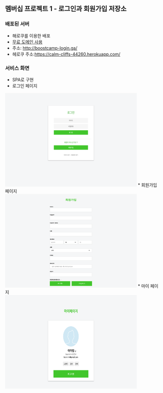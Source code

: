 ## 멤버십 프로젝트 1 - 로그인과 회원가입 저장소

### 배포된 서버
* 해로쿠를 이용한 배포
* [무료 도메인 사용](https://my.freenom.com)
* 주소: http://boostcamp-login.ga/ 
* 헤로쿠 주소:https://calm-cliffs-44260.herokuapp.com/

### 서비스 화면 
* SPA로 구현
* 로그인 페이지 <br>
<img width="430px" height="305px" src="./images/login.png" />
* 회원가입 페이지 <br>
<img width="430px" height="305px" src="./images/signup.png" />
* 마이 페이지 <br>
<img width="430px" height="305px" src="./images/mypage.png" />


